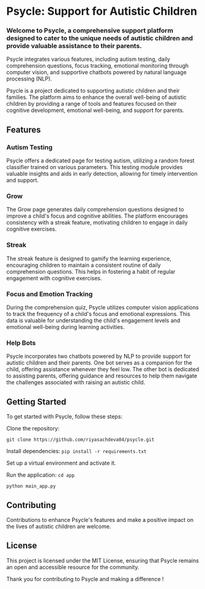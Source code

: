 # Psycle: Support for Autistic Children
### Welcome to Psycle, a comprehensive support platform designed to cater to the unique needs of autistic children and provide valuable assistance to their parents. 

Psycle integrates various features, including autism testing, daily comprehension questions, focus tracking, emotional monitoring through computer vision, and supportive chatbots powered by natural language processing (NLP).

Psycle is a project dedicated to supporting autistic children and their families. The platform aims to enhance the overall well-being of autistic children by providing a range of tools and features focused on their cognitive development, emotional well-being, and support for parents.

## Features
### Autism Testing

Psycle offers a dedicated page for testing autism, utilizing a random forest classifier trained on various parameters. This testing module provides valuable insights and aids in early detection, allowing for timely intervention and support.

### Grow

The Grow page generates daily comprehension questions designed to improve a child's focus and cognitive abilities. The platform encourages consistency with a streak feature, motivating children to engage in daily cognitive exercises.

### Streak

The streak feature is designed to gamify the learning experience, encouraging children to maintain a consistent routine of daily comprehension questions. This helps in fostering a habit of regular engagement with cognitive exercises.

### Focus and Emotion Tracking

During the comprehension quiz, Psycle utilizes computer vision applications to track the frequency of a child's focus and emotional expressions. This data is valuable for understanding the child's engagement levels and emotional well-being during learning activities.

### Help Bots

Psycle incorporates two chatbots powered by NLP to provide support for autistic children and their parents. One bot serves as a companion for the child, offering assistance whenever they feel low. The other bot is dedicated to assisting parents, offering guidance and resources to help them navigate the challenges associated with raising an autistic child.

## Getting Started
To get started with Psycle, follow these steps:

Clone the repository: 

``` git clone https://github.com/riyasachdeva04/psycle.git ```

Install dependencies:
```pip install -r requirements.txt```

Set up a virtual environment and activate it.

Run the application: 
```cd app```

```python main_app.py```

## Contributing

Contributions to enhance Psycle's features and make a positive impact on the lives of autistic children are welcome. 

## License

This project is licensed under the MIT License, ensuring that Psycle remains an open and accessible resource for the community.

Thank you for contributing to Psycle and making a difference !
